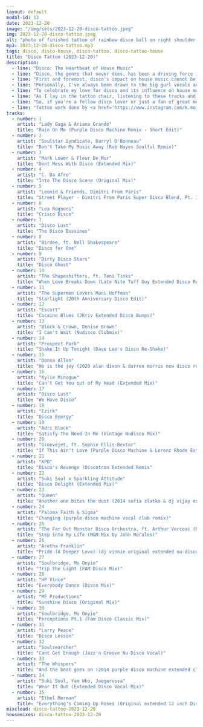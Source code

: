 ```yaml
---
layout: default
modal-id: 13
date: 2023-12-20
image: "/img/sets/2023-12-20-disco-tattoo.jpeg"
img: 2023-12-20-disco-tattoo.jpeg
alt: "photo of finished tattoo of rainbow disco ball on right shoulder with DISCO! vertically down the tricep below it and ending at the right elbow"
mp3: 2023-12-20-disco-tattoo.mp3
tags: disco, disco-house, disco-tattoo, disco-tattoo-house
title: "Disco Tattoo (2023-12-20)"
description:
  - line: "Disco: The Heartbeat of House Music"
  - line: "Disco, the genre that never dies, has been a driving force in the evolution of house music. Its influence is inescapable, and for me, it's more than just a genre - it's a way of life. As a long-time lover of disco, I knew that getting a disco-themed tattoo was the right next step for me. But why?"
  - line: "First and foremost, disco's impact on house music cannot be overstated. The genre's emphasis on strong beats, catchy melodies, and soulful vocals has shaped the sound of house music as we know it today. From the iconic divas of the 70s to the contemporary artists keeping the genre alive, disco's influence is felt throughout the house music scene."
  - line: "Personally, I've always been drawn to the big gurl vocals and solid instrumentals that define disco. The genre's ability to make me feel empowered and unstoppable is unparalleled. Whether I'm dancing the night away or simply listening to my favorite tracks, disco always puts me in the right mood."
  - line: "To celebrate my love for disco and its influence on house music, I compiled this set of some of my current favorite tracks. From Purple Disco Machine to Suki Soul and Escort, these artists embody the spirit of disco and its continued relevance in the music scene today."
  - line: "As I lay in the tattoo chair, listening to these tracks and feeling the beat of the needle, I knew that this was more than just a tattoo - it was a declaration of my commitment to the groove. Disco has been a constant source of joy and inspiration in my life, and now, it would be forever etched on my skin."
  - line: "So, if you're a fellow disco lover or just a fan of great music, I encourage you to give these tracks a listen. Let the beat take over, and let the magic of disco fill your heart and soul. And who knows - maybe you'll find yourself getting a disco-themed tattoo too!"
  - line: "Tattoo work done by <a href='https://www.instagram.com/k.mo_art'>Kayla Talastas</a> at <a href='https://www.blacksacramenttattoo.com/'>Black Sacrament Tattoo</a> in Las Vegas. She's AMAZINGLY gentle, by the way! Cannot recommend highly enough."
tracks:
  - number: 1
    artist: "Lady Gaga & Ariana Grande"
    title: "Rain On Me (Purple Disco Machine Remix - Short Edit)"
  - number: 2
    artist: "Soulstar Syndicate, Darryl D'Bonneau"
    title: "Don't Take My Music Away (Rob Hayes Soulful Remix)"
  - number: 3
    artist: "Mark Lower & Fleur De Mur"
    title: "Dont Mess With Disco (Extended Mix)"
  - number: 4
    artist: "C. Da Afro"
    title: "Into The Disco Scene (Original Mix)"
  - number: 5
    artist: "Leonid & Friends, Dimitri From Paris"
    title: "Street Player - Dimitri From Paris Super Disco Blend, Pt. I"
  - number: 6
    artist: "Lea Rognoni"
    title: "Crisco Disco"
  - number: 7
    artist: "Disco Lust"
    title: "The Disco Bussines"
  - number: 8
    artist: "Birdee, ft. Nell Shakespeare"
    title: "Disco for One"
  - number: 9
    artist: "Dirty Disco Stars"
    title: "Disco Ghost"
  - number: 10
    artist: "The Shapeshifters, ft. Teni Tinks"
    title: "When Love Breaks Down (Late Nite Tuff Guy Extended Disco Remix)"
  - number: 11
    artist: "The Supermen Lovers Mani Hoffman"
    title: "Starlight (20th Anniversary Disco Edit)"
  - number: 12
    artist: "Escort"
    title: "Cocaine Blues (JKriv Extended Disco Bumps)"
  - number: 13
    artist: "Block & Crown, Denise Brown"
    title: "I Can't Wait (Nudisco Clubmix)"
  - number: 14
    artist: "Prospect Park"
    title: "Shake It Up Tonight (Dave Lee's Disco Re-Shake)"
  - number: 15
    artist: "Donna Allen"
    title: "He is the joy (2020 alan dixon & darren morris new disco remix)"
  - number: 16
    artist: "Kylie Minogue"
    title: "Can't Get You out of My Head (Extended Mix)"
  - number: 17
    artist: "Disco Lust"
    title: "We Have Disco"
  - number: 18
    artist: "Ezirk"
    title: "Disco Energy"
  - number: 19
    artist: "Adri Block"
    title: "Satisfy The Need In Me (Vintage Nudisco Mix)"
  - number: 20
    artist: "Groovejet, ft. Sophie Ellis-Bextor"
    title: "If This Ain't Love (Purple Disco Machine & Lorenz Rhode Extended Remix)"
  - number: 21
    artist: "KPD"
    title: "Disco's Revenge (Discotron Extended Remix"
  - number: 22
    artist: "Suki Soul x Sparkling Attitude"
    title: "Disco Delight (Extended Mix)"
  - number: 23
    artist: "Queen"
    title: "Another one bites the dust (2014 sofia zlatko & dj vijay extended synth club remix)"
  - number: 24
    artist: "Paloma Faith & Sigma"
    title: "Changing (purple disco machine vocal club remix)"
  - number: 25
    artist: "The Far Out Monster Disco Orchestra, ft. Arthur Vercoai (M&M Mix by John Morales)"
    title: "Step into My Life (M&M Mix by John Morales)"
  - number: 26
    artist: "Aretha Franklin"
    title: "Pride (A Deeper Love) (dj vinnie original extended nu-disco club remix)"
  - number: 27
    artist: "Soulbridge, Ms Onyie"
    title: "Trip The Light (FAM Disco Mix)"
  - number: 28
    artist: "HP Vince"
    title: "Everybody Dance (Disco Mix)"
  - number: 29
    artist: "MF Productions"
    title: "Sunshine Disco (Original Mix)"
  - number: 30
    artist: "Soulbridge, Ms Onyie"
    title: "Perceptions Pt.1 (Fam Disco Classic Mix)"
  - number: 31
    artist: "Larry Peace"
    title: "Disco Lesson"
  - number: 32
    artist: "Soulsearcher"
    title: "Cant Get Enough (Jazz'n Groove Nu Disco Vocal)"
  - number: 33
    artist: "The Whispers"
    title: "And the beat goes on (2014 purple disco machine extended club remix)"
  - number: 34
    artist: "Suki Soul, Yam Who, Jaegerossa"
    title: "Wear It Out (Extended Disco Vocal Mix)"
  - number: 35
    artist: "Ethel Merman"
    title: "Everything's Coming Up Roses (Original extended 12 inch Disco Club Remix)"
mixcloud: disco-tattoo-2023-12-20
housemixes: disco-tattoo-2023-12-20
---
```

